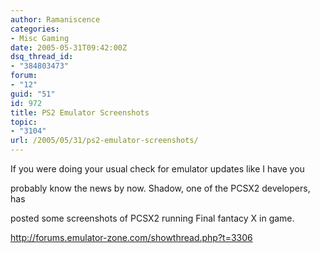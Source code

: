 ```yaml
---
author: Ramaniscence
categories:
- Misc Gaming
date: 2005-05-31T09:42:00Z
dsq_thread_id:
- "384803473"
forum:
- "12"
guid: "51"
id: 972
title: PS2 Emulator Screenshots
topic:
- "3104"
url: /2005/05/31/ps2-emulator-screenshots/
---
```


If you were doing your usual check for emulator updates like I have you
  
probably know the news by now. Shadow, one of the PCSX2 developers, has
  
posted some screenshots of PCSX2 running Final fantacy X in game.

<a href="http://forums.emulator-zone.com/showthread.php?t=3306" target="_blank">http://forums.emulator-zone.com/showthread.php?t=3306</a>